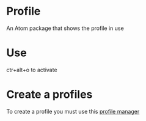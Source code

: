 # Profile

An Atom package that shows the profile in use

# Use

ctr+alt+o to activate

# Create a profiles

To create a profile you must use this [profile manager](https://github.com/Esse78/profileManager)

